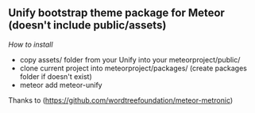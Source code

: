 ## Unify bootstrap theme package for Meteor (doesn't include public/assets) 

_How to install_

* copy assets/ folder from your Unify into your meteorproject/public/ 
* clone current project into meteorproject/packages/ (create packages folder if doesn't exist)
* meteor add meteor-unify


Thanks to (https://github.com/wordtreefoundation/meteor-metronic)
